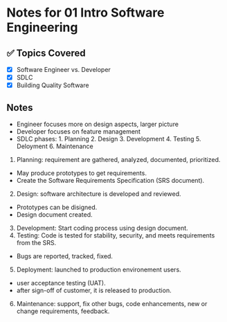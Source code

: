 # Notes for 01 Intro Software Engineering

## ✅ Topics Covered
- [x] Software Engineer vs. Developer
- [x] SDLC
- [x] Building Quality Software

## Notes
- Engineer focuses more on design aspects, larger picture
- Developer focuses on feature management
- SDLC phases: 1. Planning 2. Design 3. Development 4. Testing 5. Deloyment 6. Maintenance
1. Planning: requirement are gathered, analyzed, documented, prioritized. 
  - May produce prototypes to get requirements. 
  - Create the Software Requirements Specification (SRS document).
2. Design: software architecture is developed and reviewed. 
  - Prototypes can be disigned. 
  - Design document created.
3. Development: Start coding process using design document.
4. Testing: Code is tested for stability, security, and meets requirements from the SRS. 
  - Bugs are reported, tracked, fixed.
5. Deployment: launched to production environement users.
  - user acceptance testing (UAT).
  - after sign-off of customer, it is released to production.
6. Maintenance: support, fix other bugs, code enhancements, new or change requirements, feedback.
